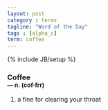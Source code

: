 ```yaml
---
layout: post
category : terms
tagline: "Word of the Day"
tags : [alpha_c]
term: coffee
---
```

{% include JB/setup %}

### Coffee<br/> <small>&mdash; n. (cof&middot;frr)</small>

1. a fine for clearing your throat
